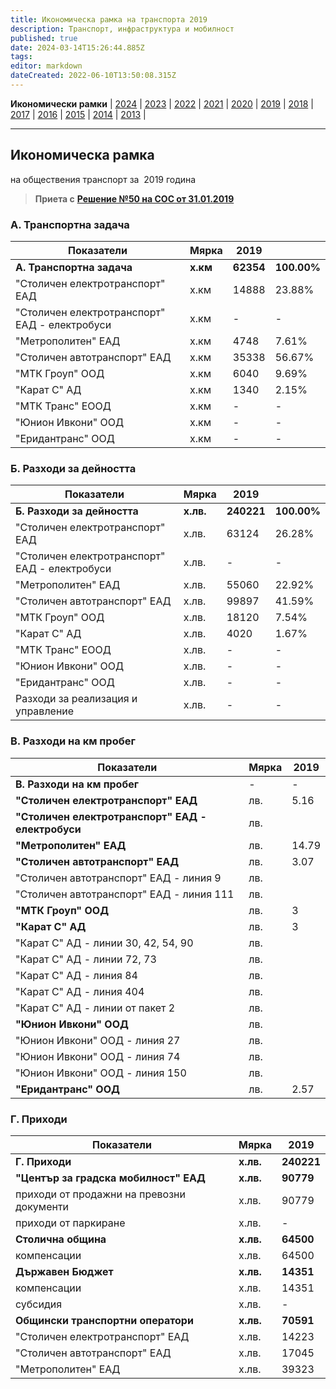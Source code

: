 ```yaml
---
title: Икономическа рамка на транспорта 2019
description: Транспорт, инфраструктура и мобилност
published: true
date: 2024-03-14T15:26:44.885Z
tags: 
editor: markdown
dateCreated: 2022-06-10T13:50:08.315Z
---
```


**Икономически рамки** | [2024](/bg/economics-and-society/economic-framework/2024) | [2023](/bg/economics-and-society/economic-framework/2023) | [2022](/bg/economics-and-society/economic-framework/2022) | [2021](/bg/economics-and-society/economic-framework/2021) | [2020](/bg/economics-and-society/economic-framework/2020) | [2019](/bg/economics-and-society/economic-framework/2019) | [2018](/bg/economics-and-society/economic-framework/2018) | [2017](/bg/economics-and-society/economic-framework/2017) | [2016](/bg/economics-and-society/economic-framework/2016) | [2015](/bg/economics-and-society/economic-framework/2015) | [2014](/bg/economics-and-society/economic-framework/2014) | [2013](/bg/economics-and-society/economic-framework/2013) |

---

## **Икономическа рамка**  
на обществения транспорт за  2019 година

> **Приета с** [**Решение №50 на СОС от 31.01.2019**](http://trinmo.org/bg/politics/sofia-council-decisions#%D1%80%D0%B5%D1%88%D0%B5%D0%BD%D0%B8%D0%B5-no50-%D0%BD%D0%B0-%D1%81%D0%BE%D1%81-%D0%BE%D1%82-31012019)

### **А. Транспортна задача**

| Показатели | Мярка | **2019** |     |
| --- | --- | --- | --- |
| **А. Транспортна задача** | **х.км** | **62354** | **100.00%** |
| "Столичен електротранспорт" ЕАД | х.км | 14888 | 23.88% |
| "Столичен електротранспорт" ЕАД - електробуси | х.км | \-  | \-  |
| "Метрополитен" ЕАД | х.км | 4748 | 7.61% |
| "Столичен автотранспорт" ЕАД | х.км | 35338 | 56.67% |
| "МТК Гроуп" ООД | х.км | 6040 | 9.69% |
| "Карат С" АД | х.км | 1340 | 2.15% |
| "МТК Транс" ЕООД | х.км | \-  | \-  |
| "Юнион Ивкони" ООД | х.км | \-  | \-  |
| "Еридантранс" ООД | х.км | \-  | \-  |

### Б. Разходи за дейността

| Показатели | Мярка | 2019 |     |
| --- | --- | --- | --- |
| **Б. Разходи за дейността** | **х.лв.** | **240221** | **100.00%** |
| "Столичен електротранспорт" ЕАД | х.лв. | 63124 | 26.28% |
| "Столичен електротранспорт" ЕАД - електробуси | х.лв. | \-  | \-  |
| "Метрополитен" ЕАД | х.лв. | 55060 | 22.92% |
| "Столичен автотранспорт" ЕАД | х.лв. | 99897 | 41.59% |
| "МТК Гроуп" ООД | х.лв. | 18120 | 7.54% |
| "Карат С" АД | х.лв. | 4020 | 1.67% |
| "МТК Транс" ЕООД | х.лв. | \-  | \-  |
| "Юнион Ивкони" ООД | х.лв. | \-  | \-  |
| "Еридантранс" ООД | х.лв. | \-  | \-  |
| Разходи за реализация и управление | х.лв. | \-  | \-  |

### В. Разходи на км пробег

| Показатели | Мярка | 2019 |
| --- | --- | --- |
| **В. Разходи на км пробег** | -   | -   |
| **"Столичен електротранспорт" ЕАД** | лв. | 5.16 |
| **"Столичен електротранспорт" ЕАД - електробуси** | лв. |     |
| **"Метрополитен" ЕАД** | лв. | 14.79 |
| **"Столичен автотранспорт" ЕАД** | лв. | 3.07 |
| "Столичен автотранспорт" ЕАД - линия 9 | лв. |     |
| "Столичен автотранспорт" ЕАД - линия 111 | лв. |     |
| **"МТК Гроуп" ООД** | лв. | 3   |
| **"Карат С" АД** | лв. | 3   |
| "Карат С" АД - линии 30, 42, 54, 90 | лв. |     |
| "Карат С" АД - линии 72, 73 | лв. |     |
| "Карат С" АД - линия 84 | лв. |     |
| "Карат С" АД - линия 404 | лв. |     |
| "Карат С" АД - линии от пакет 2 | лв. |     |
| **"Юнион Ивкони" ООД** | лв. |     |
| "Юнион Ивкони" ООД - линия 27 | лв. |     |
| "Юнион Ивкони" ООД - линия 74 | лв. |     |
| "Юнион Ивкони" ООД - линия 150 | лв. |     |
| **"Еридантранс" ООД** | лв. | 2.57 |

### Г. Приходи

| **Показатели** | **Мярка** | **2019** |
| --- | --- | --- |
| **Г. Приходи** | **х.лв.** | **240221** |
| **"Център за градска мобилност" ЕАД** | **х.лв.** | **90779** |
| приходи от продажни на превозни документи | х.лв. | 90779 |
| приходи от паркиране | х.лв. | \-  |
| **Столична община** | **х.лв.** | **64500** |
| компенсации | х.лв. | 64500 |
| **Държавен Бюджет** | **х.лв.** | **14351** |
| компенсации | х.лв. | 14351 |
| субсидия | х.лв. | \-  |
| **Общински транспортни оператори** | **х.лв.** | **70591** |
| "Столичен електротранспорт" ЕАД | х.лв. | 14223 |
| "Столичен автотранспорт" ЕАД | х.лв. | 17045 |
| "Метрополитен" ЕАД | х.лв. | 39323 |